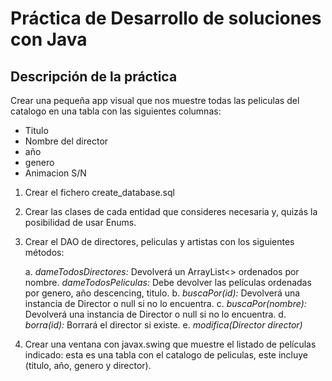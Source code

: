 # Práctica de Desarrollo de soluciones con Java

## Descripción de la práctica

Crear una pequeña app visual que nos muestre todas las peliculas del catalogo
en una tabla con las siguientes columnas:

- Titulo
- Nombre del director
- año
- genero
- Animacion S/N

1. Crear el fichero create_database.sql
2. Crear las clases de cada entidad que consideres necesaria y, quizás la posibilidad de
   usar Enums.
3. Crear el DAO de directores, peliculas y artistas con los siguientes métodos:

   a. _dameTodosDirectores:_ Devolverá un ArrayList<> ordenados por nombre. _dameTodosPeliculas:_ Debe devolver las películas ordenadas por genero, año descencing, titulo.
   b. _buscaPor(id):_ Devolverá una instancia de Director o null si no lo encuentra.
   c. _buscaPor(nombre):_ Devolverá una instancia de Director o null si no lo encuentra.
   d. _borra(id):_ Borrará el director si existe.
   e. _modifica(Director director)_

4. Crear una ventana con javax.swing que muestre el listado de películas indicado: esta es una tabla con el catalogo de peliculas, este incluye (titulo, año, genero y director).
